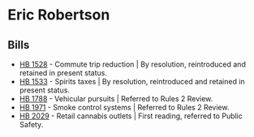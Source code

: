 # Eric Robertson
## Bills
* [HB 1528](/bill/2021-22/hb/1528/) - Commute trip reduction | By resolution, reintroduced and retained in present status.
* [HB 1533](/bill/2021-22/hb/1533/) - Spirits taxes | By resolution, reintroduced and retained in present status.
* [HB 1788](/bill/2021-22/hb/1788/) - Vehicular pursuits | Referred to Rules 2 Review.
* [HB 1971](/bill/2021-22/hb/1971/) - Smoke control systems | Referred to Rules 2 Review.
* [HB 2029](/bill/2021-22/hb/2029/) - Retail cannabis outlets | First reading, referred to Public Safety.
